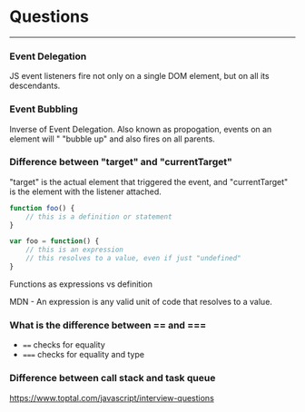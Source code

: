 # Questions

---

### Event Delegation

JS event listeners fire not only on a single DOM element, but on all its descendants.

### Event Bubbling

Inverse of Event Delegation. Also known as propogation, events on an element will " "bubble up" and also fires on all parents.

### Difference between "target" and "currentTarget"

"target" is the actual element that triggered the event, and "currentTarget" is the element with the listener attached.

```js
function foo() {
    // this is a definition or statement
}

var foo = function() {
    // this is an expression
    // this resolves to a value, even if just "undefined"
}
```

Functions as expressions vs definition

MDN - An expression is any valid unit of code that resolves to a value.

### What is the difference between == and ===

- `==` checks for equality
- `===` checks for equality and type

### Difference between call stack and task queue

<https://www.toptal.com/javascript/interview-questions>
